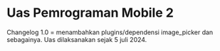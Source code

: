 # Uas Pemrograman Mobile 2
 Changelog 1.0 = menambahkan plugins/dependensi image_picker dan sebagainya.
 Uas dilaksanakan sejak 5 juli 2024.
 
